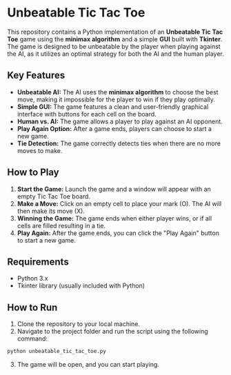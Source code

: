 # Unbeatable Tic Tac Toe

This repository contains a Python implementation of an **Unbeatable Tic Tac Toe** game using the **minimax algorithm** and a simple **GUI** built with **Tkinter**. The game is designed to be unbeatable by the player when playing against the AI, as it utilizes an optimal strategy for both the AI and the human player.

## Key Features

- **Unbeatable AI:** The AI uses the **minimax algorithm** to choose the best move, making it impossible for the player to win if they play optimally.
- **Simple GUI:** The game features a clean and user-friendly graphical interface with buttons for each cell on the board.
- **Human vs. AI:** The game allows a player to play against an AI opponent.
- **Play Again Option:** After a game ends, players can choose to start a new game.
- **Tie Detection:** The game correctly detects ties when there are no more moves to make.

## How to Play

1. **Start the Game:** Launch the game and a window will appear with an empty Tic Tac Toe board.
2. **Make a Move:** Click on an empty cell to place your mark (O). The AI will then make its move (X).
3. **Winning the Game:** The game ends when either player wins, or if all cells are filled resulting in a tie.
4. **Play Again:** After the game ends, you can click the "Play Again" button to start a new game.

## Requirements

- Python 3.x
- Tkinter library (usually included with Python)

## How to Run

1. Clone the repository to your local machine.
2. Navigate to the project folder and run the script using the following command:

```bash
python unbeatable_tic_tac_toe.py
```
3. The game will be open, and you can start playing.
